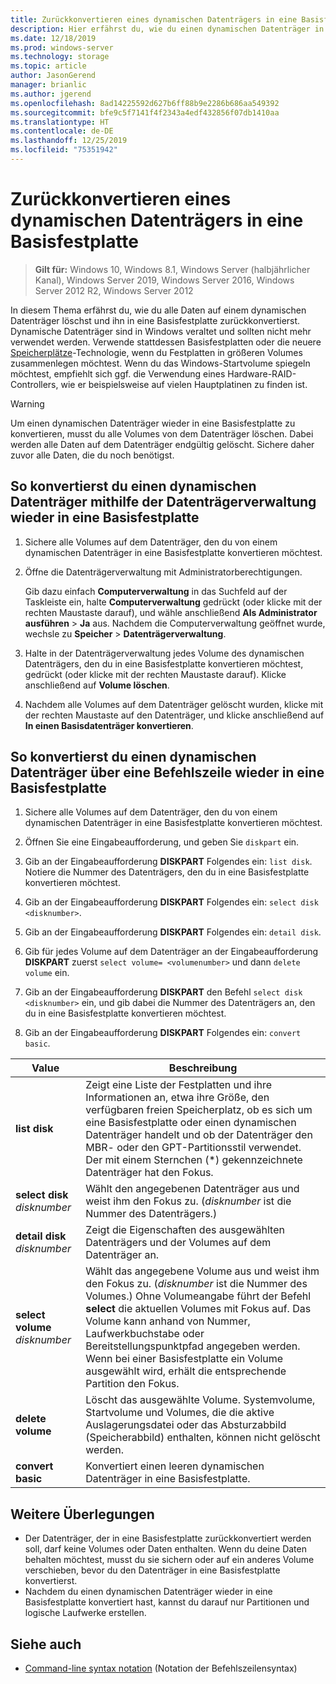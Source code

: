 ```yaml
---
title: Zurückkonvertieren eines dynamischen Datenträgers in eine Basisfestplatte
description: Hier erfährst du, wie du einen dynamischen Datenträger in eine Basisfestplatte zurückkonvertierst.
ms.date: 12/18/2019
ms.prod: windows-server
ms.technology: storage
ms.topic: article
author: JasonGerend
manager: brianlic
ms.author: jgerend
ms.openlocfilehash: 8ad14225592d627b6ff88b9e2286b686aa549392
ms.sourcegitcommit: bfe9c5f7141f4f2343a4edf432856f07db1410aa
ms.translationtype: HT
ms.contentlocale: de-DE
ms.lasthandoff: 12/25/2019
ms.locfileid: "75351942"
---
```

# <a name="change-a-dynamic-disk-back-to-a-basic-disk"></a>Zurückkonvertieren eines dynamischen Datenträgers in eine Basisfestplatte

> **Gilt für:** Windows 10, Windows 8.1, Windows Server (halbjährlicher Kanal), Windows Server 2019, Windows Server 2016, Windows Server 2012 R2, Windows Server 2012

In diesem Thema erfährst du, wie du alle Daten auf einem dynamischen Datenträger löschst und ihn in eine Basisfestplatte zurückkonvertierst. Dynamische Datenträger sind in Windows veraltet und sollten nicht mehr verwendet werden. Verwende stattdessen Basisfestplatten oder die neuere [Speicherplätze](https://support.microsoft.com/help/12438/windows-10-storage-spaces)-Technologie, wenn du Festplatten in größeren Volumes zusammenlegen möchtest. Wenn du das Windows-Startvolume spiegeln möchtest, empfiehlt sich ggf. die Verwendung eines Hardware-RAID-Controllers, wie er beispielsweise auf vielen Hauptplatinen zu finden ist.

> [!WARNING]
> Um einen dynamischen Datenträger wieder in eine Basisfestplatte zu konvertieren, musst du alle Volumes von dem Datenträger löschen. Dabei werden alle Daten auf dem Datenträger endgültig gelöscht. Sichere daher zuvor alle Daten, die du noch benötigst.

## <a name="to-change-a-dynamic-disk-back-to-a-basic-disk-by-using-disk-management"></a>So konvertierst du einen dynamischen Datenträger mithilfe der Datenträgerverwaltung wieder in eine Basisfestplatte

1.  Sichere alle Volumes auf dem Datenträger, den du von einem dynamischen Datenträger in eine Basisfestplatte konvertieren möchtest.

2. Öffne die Datenträgerverwaltung mit Administratorberechtigungen.

   Gib dazu einfach **Computerverwaltung** in das Suchfeld auf der Taskleiste ein, halte **Computerverwaltung** gedrückt (oder klicke mit der rechten Maustaste darauf), und wähle anschließend **Als Administrator ausführen** > **Ja** aus. Nachdem die Computerverwaltung geöffnet wurde, wechsle zu **Speicher** > **Datenträgerverwaltung**.

2.  Halte in der Datenträgerverwaltung jedes Volume des dynamischen Datenträgers, den du in eine Basisfestplatte konvertieren möchtest, gedrückt (oder klicke mit der rechten Maustaste darauf). Klicke anschließend auf **Volume löschen**.

3.  Nachdem alle Volumes auf dem Datenträger gelöscht wurden, klicke mit der rechten Maustaste auf den Datenträger, und klicke anschließend auf **In einen Basisdatenträger konvertieren**.

## <a name="to-change-a-dynamic-disk-back-to-a-basic-disk-by-using-a-command-line"></a>So konvertierst du einen dynamischen Datenträger über eine Befehlszeile wieder in eine Basisfestplatte

1.  Sichere alle Volumes auf dem Datenträger, den du von einem dynamischen Datenträger in eine Basisfestplatte konvertieren möchtest.

2.  Öffnen Sie eine Eingabeaufforderung, und geben Sie `diskpart` ein.

3.  Gib an der Eingabeaufforderung **DISKPART** Folgendes ein: `list disk`. Notiere die Nummer des Datenträgers, den du in eine Basisfestplatte konvertieren möchtest.

4.  Gib an der Eingabeaufforderung **DISKPART** Folgendes ein: `select disk <disknumber>`.

5.  Gib an der Eingabeaufforderung **DISKPART** Folgendes ein: `detail disk`.

6.  Gib für jedes Volume auf dem Datenträger an der Eingabeaufforderung **DISKPART** zuerst `select volume= <volumenumber>` und dann `delete volume` ein.

7.  Gib an der Eingabeaufforderung **DISKPART** den Befehl `select disk <disknumber>` ein, und gib dabei die Nummer des Datenträgers an, den du in eine Basisfestplatte konvertieren möchtest.

8.  Gib an der Eingabeaufforderung **DISKPART** Folgendes ein: `convert basic`.

| Value  | Beschreibung |
| --- | --- |
| **list disk**                         | Zeigt eine Liste der Festplatten und ihre Informationen an, etwa ihre Größe, den verfügbaren freien Speicherplatz, ob es sich um eine Basisfestplatte oder einen dynamischen Datenträger handelt und ob der Datenträger den MBR- oder den GPT-Partitionsstil verwendet. Der mit einem Sternchen (*) gekennzeichnete Datenträger hat den Fokus. |
| **select disk** <em>disknumber</em>   | Wählt den angegebenen Datenträger aus und weist ihm den Fokus zu. (<em>disknumber</em> ist die Nummer des Datenträgers.)  |
| **detail disk** <em>disknumber</em>   | Zeigt die Eigenschaften des ausgewählten Datenträgers und der Volumes auf dem Datenträger an.  |
| **select volume** <em>disknumber</em> | Wählt das angegebene Volume aus und weist ihm den Fokus zu. (<em>disknumber</em> ist die Nummer des Volumes.) Ohne Volumeangabe führt der Befehl **select** die aktuellen Volumes mit Fokus auf. Das Volume kann anhand von Nummer, Laufwerkbuchstabe oder Bereitstellungspunktpfad angegeben werden. Wenn bei einer Basisfestplatte ein Volume ausgewählt wird, erhält die entsprechende Partition den Fokus. |
| **delete volume**                     | Löscht das ausgewählte Volume. Systemvolume, Startvolume und Volumes, die die aktive Auslagerungsdatei oder das Absturzabbild (Speicherabbild) enthalten, können nicht gelöscht werden. |
| **convert basic** | Konvertiert einen leeren dynamischen Datenträger in eine Basisfestplatte.  |

## <a name="additional-considerations"></a>Weitere Überlegungen

-   Der Datenträger, der in eine Basisfestplatte zurückkonvertiert werden soll, darf keine Volumes oder Daten enthalten. Wenn du deine Daten behalten möchtest, musst du sie sichern oder auf ein anderes Volume verschieben, bevor du den Datenträger in eine Basisfestplatte konvertierst.
-   Nachdem du einen dynamischen Datenträger wieder in eine Basisfestplatte konvertiert hast, kannst du darauf nur Partitionen und logische Laufwerke erstellen.

## <a name="see-also"></a>Siehe auch

-   [Command-line syntax notation](https://technet.microsoft.com/library/cc742449(v=ws.11).aspx) (Notation der Befehlszeilensyntax)